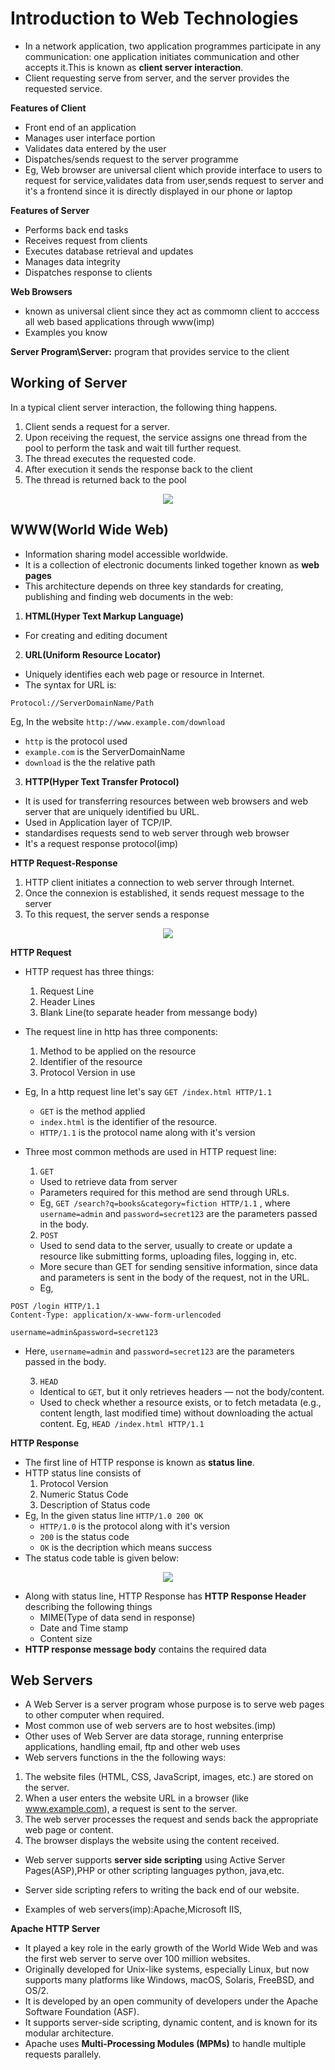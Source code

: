 # Introduction to Web Technologies
- In a network application, two application programmes participate in any communication: one application initiates communication and other accepts it.This is known as **client server interaction**.
- Client requesting serve from server, and the server provides the requested service.

**Features of Client**
- Front end of an application
- Manages user interface portion
- Validates data entered by the user
- Dispatches/sends request to the server programme
- Eg, Web browser are universal client which provide interface to users to request for service,validates data from user,sends request to server and it's a frontend since it is directly displayed in our phone or laptop

**Features of Server**
- Performs back end tasks
- Receives request from clients
- Executes database retrieval and updates
- Manages data integrity
- Dispatches response to clients

**Web Browsers**
- known as universal client since they act as commomn client to acccess all web based applications through www(imp)
- Examples you know

**Server Program\Server:** program that provides service to the client

## Working of Server
In a typical client server interaction, the following thing happens.
1. Client sends a request for a server.
2. Upon receiving the request, the service assigns one thread from the pool to perform the task and wait till further request.
3. The thread executes the requested code.
4. After execution it sends the response back to the client
5. The thread is returned back to the pool

<p align="center"><img src="Images/Screenshot 2025-04-23 211826.png" width="" height=""></p>

## WWW(World Wide Web)
- Information sharing model accessible worldwide.
- It is a collection of electronic documents linked together known as **web pages**
- This architecture depends on three key standards for creating, publishing and finding web documents in the web:
1. **HTML(Hyper Text Markup Language)**
- For creating and editing document 

2. **URL(Uniform Resource Locator)**
- Uniquely identifies each web page or resource in Internet.
- The syntax for URL is:
```
Protocol://ServerDomainName/Path
```
Eg, In the website `http://www.example.com/download`

- `http` is the protocol used
- `example.com` is the ServerDomainName
- `download` is the the relative path

3. **HTTP(Hyper Text Transfer Protocol)**
- It is used for transferring resources between web browsers and web server that are uniquely identified bu URL.
- Used in Application layer of TCP/IP.
- standardises requests send to web server through web browser
- It's a request response protocol(imp)

**HTTP Request-Response**
1. HTTP client initiates a connection to web server through Internet.
2. Once the connexion is established, it sends request message to the server
3. To this request, the server sends a response

<p align="center"><img src="Images/Screenshot 2025-04-24 094236.png" width="" height=""></p>

**HTTP Request**
- HTTP request has three things:
    1. Request Line
    2. Header Lines
    3. Blank Line(to separate header from messange body) 
- The request line in http has three components:
    1. Method to be applied on the resource
    2. Identifier of the resource
    3. Protocol Version in use

- Eg, In a http request line let's say `GET /index.html HTTP/1.1`
    -  `GET` is the method applied
    - `index.html` is the identifier of the resource.
    - `HTTP/1.1` is the protocol name along with it's version
- Three most common methods are used in HTTP request line:
    1. `GET`
    - Used to retrieve data from server
    - Parameters required for this method are send through URLs.
    - Eg, `GET /search?q=books&category=fiction HTTP/1.1` , where  `username=admin` and `password=secret123` are the parameters passed in the body.
    2. `POST`
    - Used to send data to the server, usually to create or update a resource like submitting forms, uploading files, logging in, etc.
    - More secure than GET for sending sensitive information, since data and parameters is sent in the body of the request, not in the URL. 
    - Eg,

```
POST /login HTTP/1.1
Content-Type: application/x-www-form-urlencoded

username=admin&password=secret123
```
- Here, `username=admin` and `password=secret123` are the parameters passed in the body.

    3. `HEAD`
    - Identical to `GET`, but it only retrieves headers — not the body/content.
    - Used to check whether a resource exists, or to fetch metadata (e.g., content length, last modified time) without downloading the actual content.
    Eg, `HEAD /index.html HTTP/1.1`

**HTTP Response**
- The first line of HTTP response is known as **status line**.
- HTTP status line consists of 
    1. Protocol Version
    2. Numeric Status Code
    3. Description of Status code
- Eg, In the given status line `HTTP/1.0 200 OK`
    - `HTTP/1.0` is the protocol along with it's version
    - `200` is the status code
    - `OK` is the decription which means success
- The status code table is given below:

<p align="center"><img src="Images/Screenshot 2025-04-24 102326.png" width="" height=""></p>

- Along with status line, HTTP Response has **HTTP Response Header** describing the following things
    - MIME(Type of data send in response)
    - Date and Time stamp
    - Content size
- **HTTP response message body** contains the required data

## Web Servers
- A Web Server is a server program whose purpose is to serve web pages to other computer when required.
- Most common use of web servers are to host websites.(imp)
- Other uses of Web Server are data storage, running enterprise applications, handling email, ftp and other web uses
- Web servers functions in the the following ways:
1. The website files (HTML, CSS, JavaScript, images, etc.) are stored on the server.
2. When a user enters the website URL in a browser (like www.example.com), a request is sent to the server.
3. The web server processes the request and sends back the appropriate web page or content.
4. The browser displays the website using the content received.
- Web server supports **server side scripting** using Active Server Pages(ASP),PHP or other scripting languages python, java,etc.
- Server side scripting refers to writing the back end of our website.

- Examples of web servers(imp):Apache,Microsoft IIS,

**Apache HTTP Server**
- It played a key role in the early growth of the World Wide Web and was the first web server to serve over 100 million websites.
- Originally developed for Unix-like systems, especially Linux, but now supports many platforms like Windows, macOS, Solaris, FreeBSD, and OS/2.
- It is developed by an open community of developers under the Apache Software Foundation (ASF).
- It supports server-side scripting, dynamic content, and is known for its modular architecture.
- Apache uses **Multi-Processing Modules (MPMs)** to handle multiple requests parallely.

  



